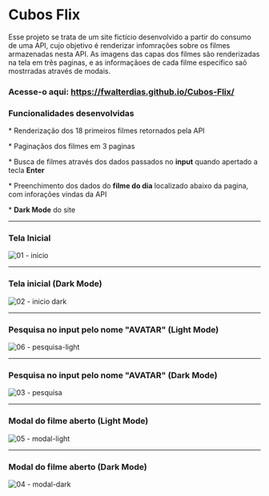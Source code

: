 

# Cubos Flix

Esse projeto se trata de um site fictício desenvolvido a partir do consumo de uma API, cujo objetivo é renderizar infomrações sobre os filmes armazenadas nesta API. As imagens das capas dos filmes são renderizadas na tela em três paginas, e as informaçãoes de cada filme específico saõ mostrradas através de modais.

### Acesse-o aqui: https://fwalterdias.github.io/Cubos-Flix/

### Funcionalidades desenvolvidas
<p>
    * Renderização dos 18 primeiros filmes retornados pela API <br><p></p>
    * Paginaçãos dos filmes em 3 paginas <br><p></p>
    * Busca de filmes através dos dados passados no <strong>input</strong> quando apertado a tecla <strong>Enter</strong> <br><p></p>
    * Preenchimento dos dados do <strong>filme do dia</strong> localizado abaixo da pagina, com inforações vindas da API <br><p></p>
    * <strong>Dark Mode</strong> do site
</p>

---------------------------
### Tela Inicial
![01 - inicio](https://github.com/FWalterDias/Cubos-Flix/assets/100762742/d8ef7732-3203-463f-ad8e-3fbf21ea7e1e)


---------------------------
### Tela inicial (Dark Mode)
![02 - inicio dark](https://github.com/FWalterDias/Cubos-Flix/assets/100762742/91c56908-aa4b-4a97-a4f2-265e8646ddf9)


---------------------------
### Pesquisa no input pelo nome "AVATAR" (Light Mode)
![06 - pesquisa-light](https://github.com/FWalterDias/Cubos-Flix/assets/100762742/5e9710bb-239a-4d56-a242-278bd3a36069)


---------------------------
### Pesquisa no input pelo nome "AVATAR" (Dark Mode)
![03 - pesquisa](https://github.com/FWalterDias/Cubos-Flix/assets/100762742/f409fd85-096c-48c4-815a-3e5a509bd375)


---------------------------
### Modal do filme aberto (Light Mode)
![05 - modal-light](https://github.com/FWalterDias/Cubos-Flix/assets/100762742/8410f62c-3316-45d5-b811-74f668b463aa)


---------------------------
### Modal do filme aberto (Dark Mode)
![04 - modal-dark](https://github.com/FWalterDias/Cubos-Flix/assets/100762742/581f04fc-a3e9-4d8b-b2af-7f34adc27cfa)


